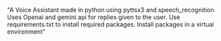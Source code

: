 "A Voice Assistant made in python using pyttsx3 and speech_recognition 
Uses Openai and gemini api for replies given to the user.
Use requirements.txt to install required packages.
Install packages in a virtual environment"